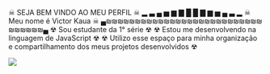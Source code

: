 ☠ SEJA BEM VINDO AO MEU PERFIL ☠
▂ ▃ ▄ ▅ ▆ ▇ █ █ ▇ ▆ ▅ ▄ ▃ ▂
☠ Meu nome é Victor Kaua ☠
▄₪₪₪₪₪₪₪₪₪₪₪₪₪₪₪₪₪₪₪₪₪₪₪₪₪₪₪₪₪₪₪₪₪▄
☢ Sou estudante da 1° série ☢
☢ Estou me desenvolvendo na linguagem de JavaScript ☢
☢ Utilizo esse espaço para minha organização e compartilhamento dos meus projetos desenvolvidos ☢


![](https://media0.giphy.com/media/v1.Y2lkPTc5MGI3NjExdXd2eG1jbDYyejZ0Ym5wanFkMmxlampzdnh6eGZqdWR1cWQxOG1pZiZlcD12MV9pbnRlcm5hbF9naWZfYnlfaWQmY3Q9Zw/eNNJyu9LTozXq/giphy.webp)

